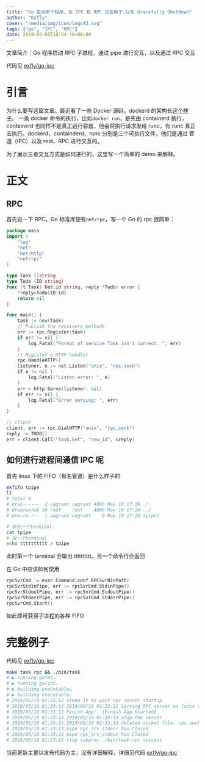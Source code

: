 ```yaml
---
title: "Go 启动多个程序，及 IPC 和 RPC 交互例子,以及 Gracefully Shutdown"
author: "Exfly"
cover: "/media/img/icon/logo43.svg"
tags: ["go", "IPC", "RPC"]
date: 2019-05-05T18:54:46+08:00
---
```


文章简介：Go 程序启动 RPC 子进程，通过 pipe 进行交互，以及通过 RPC 交互

<!--more-->

代码见 [exfly/go-ipc](https://github.com/exfly/cslab/tree/master/Code/Go/go-ipc)

# 引言

为什么要写这篇文章。最近看了一些 Docker 源码。dockerd 的架构长[这个样子](/post/docker/docker-architecture/)。 一条 docker 命令的执行，比如`docker run`，是先由 containerd 执行，containerd 也同样不是真正运行容器，他会将执行请求发给 runc，有 runc 真正去执行。dockerd、containderd、runc 分别是三个可执行文件，他们是通过 管道（IPC）以及 rest、RPC 进行交互的。

为了展示三者交互方式是如何进行的，这里写一个简单的 demo 来解释。

# 正文

## RPC

首先说一下 RPC。Go 标准库便有`net/rpc`，写一个 Go 的 rpc 很简单：

```go
package main
import (
	"log"
	"net"
	"net/http"
	"net/rpc"
)

type Task []string
type Todo {ID string}
func (t Task) Get(id string, reply *Todo) error {
    *reply=Todo{ID:id}
    return nil
}

func main() {
	task := new(Task)
	// Publish the receivers methods
	err := rpc.Register(task)
	if err != nil {
		log.Fatal("Format of service Task isn't correct. ", err)
	}
	// Register a HTTP handler
	rpc.HandleHTTP()
	listener, e := net.Listen("unix", "rpc.sock")
	if e != nil {
		log.Fatal("Listen error: ", e)
	}
    err = http.Serve(listener, nil)
    if err != nil {
        log.Fatal("Error serving: ", err)
    }
}
```

```go
// client
client, err := rpc.DialHTTP("unix", "rpc.sock")
reply := TODO{}
err = client.Call("Task.Get", "new_id", &reply)
```

## 如何进行进程间通信 IPC 呢

首先 linux 下的 FIFO（有名管道）是什么样子的

```bash
mkfifo tpipe
ll
# total 8
# drwx------  2 vagrant vagrant 4096 May 18 17:28 ./
# drwxrwxrwt 10 root    root    4096 May 18 17:28 ../
# prw-rw-r--  1 vagrant vagrant    0 May 18 17:28 tpipe|

# 现在一个terminal
cat tpipe
# 另一个terminal
echo tttttttttt > tpipe
```

此时第一个 terminal 会输出 tttttttttt，另一个命令行会返回

在 Go 中应该如何使用

```go
rpcSvrCmd := exec.Command(conf.RPCSvrBinPath)
rpcSvrStdinPipe, err := rpcSvrCmd.StdinPipe()
rpcSvrStdoutPipe, err := rpcSvrCmd.StdoutPipe()
rpcSvrStderrPipe, err := rpcSvrCmd.StderrPipe()
rpcSvrCmd.Start()
```

如此即可获得子进程的各种 FIFO

# 完整例子

代码见 [exfly/go-ipc](https://github.com/exfly/cslab/tree/master/Code/Go/go-ipc)

```bash
make task rpc && ./bin/task
# ▶ running gofmt…
# ▶ running golint…
# ▶ building executable…
# ▶ building executable…
# 2019/05/19 01:33:12 sleep 1s to wait rpc server startup
# 2019/05/19 01:33:13 2019/05/19 01:33:12 Serving RPC server on {unix rpc.sock}
# 2019/05/19 01:33:13 Finish App:  {Finish App Started}
# 2019/05/19 01:33:13 2019/05/19 01:33:13 stop the server
# 2019/05/19 01:33:13 2019/05/19 01:33:13 deleted socket file: rpc.sock
# 2019/05/19 01:33:13 pipe rpc_srv_stderr has Closed
# 2019/05/19 01:33:13 pipe rpc_srv_stdout has Closed
# 2019/05/19 01:33:13 stop subproc ./bin/task-rpc success
```

当前更新主要以发布代码为主，没有详细解释，详细见代码 [exfly/go-ipc](https://github.com/exfly/cslab/tree/master/Code/Go/go-ipc)